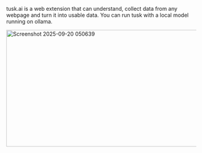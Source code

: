 tusk.ai is a web extension that can understand, collect data from any webpage and turn it into usable data.
You can run tusk with a local model running on ollama.

<img width="560" height="310" alt="Screenshot 2025-09-20 050639" src="https://github.com/user-attachments/assets/8d511c01-cbf4-43b2-8bc5-a9c5a7770713" />
